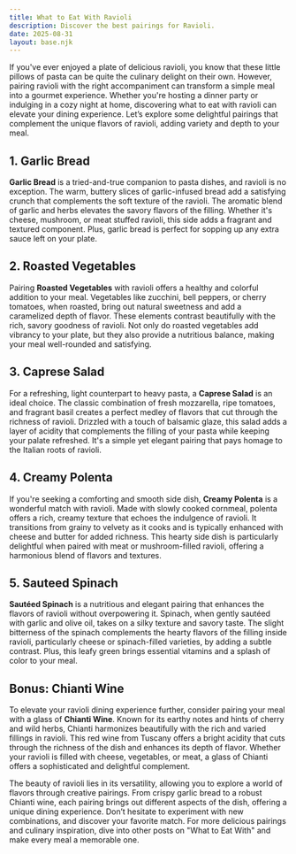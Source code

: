 ```yaml
---
title: What to Eat With Ravioli
description: Discover the best pairings for Ravioli.
date: 2025-08-31
layout: base.njk
---
```


If you've ever enjoyed a plate of delicious ravioli, you know that these little pillows of pasta can be quite the culinary delight on their own. However, pairing ravioli with the right accompaniment can transform a simple meal into a gourmet experience. Whether you're hosting a dinner party or indulging in a cozy night at home, discovering what to eat with ravioli can elevate your dining experience. Let’s explore some delightful pairings that complement the unique flavors of ravioli, adding variety and depth to your meal.

## **1. Garlic Bread**

**Garlic Bread** is a tried-and-true companion to pasta dishes, and ravioli is no exception. The warm, buttery slices of garlic-infused bread add a satisfying crunch that complements the soft texture of the ravioli. The aromatic blend of garlic and herbs elevates the savory flavors of the filling. Whether it's cheese, mushroom, or meat stuffed ravioli, this side adds a fragrant and textured component. Plus, garlic bread is perfect for sopping up any extra sauce left on your plate.

## **2. Roasted Vegetables**

Pairing **Roasted Vegetables** with ravioli offers a healthy and colorful addition to your meal. Vegetables like zucchini, bell peppers, or cherry tomatoes, when roasted, bring out natural sweetness and add a caramelized depth of flavor. These elements contrast beautifully with the rich, savory goodness of ravioli. Not only do roasted vegetables add vibrancy to your plate, but they also provide a nutritious balance, making your meal well-rounded and satisfying.

## **3. Caprese Salad**

For a refreshing, light counterpart to heavy pasta, a **Caprese Salad** is an ideal choice. The classic combination of fresh mozzarella, ripe tomatoes, and fragrant basil creates a perfect medley of flavors that cut through the richness of ravioli. Drizzled with a touch of balsamic glaze, this salad adds a layer of acidity that complements the filling of your pasta while keeping your palate refreshed. It's a simple yet elegant pairing that pays homage to the Italian roots of ravioli.

## **4. Creamy Polenta**

If you're seeking a comforting and smooth side dish, **Creamy Polenta** is a wonderful match with ravioli. Made with slowly cooked cornmeal, polenta offers a rich, creamy texture that echoes the indulgence of ravioli. It transitions from grainy to velvety as it cooks and is typically enhanced with cheese and butter for added richness. This hearty side dish is particularly delightful when paired with meat or mushroom-filled ravioli, offering a harmonious blend of flavors and textures.

## **5. Sauteed Spinach**

**Sautéed Spinach** is a nutritious and elegant pairing that enhances the flavors of ravioli without overpowering it. Spinach, when gently sautéed with garlic and olive oil, takes on a silky texture and savory taste. The slight bitterness of the spinach complements the hearty flavors of the filling inside ravioli, particularly cheese or spinach-filled varieties, by adding a subtle contrast. Plus, this leafy green brings essential vitamins and a splash of color to your meal.

## **Bonus: Chianti Wine**

To elevate your ravioli dining experience further, consider pairing your meal with a glass of **Chianti Wine**. Known for its earthy notes and hints of cherry and wild herbs, Chianti harmonizes beautifully with the rich and varied fillings in ravioli. This red wine from Tuscany offers a bright acidity that cuts through the richness of the dish and enhances its depth of flavor. Whether your ravioli is filled with cheese, vegetables, or meat, a glass of Chianti offers a sophisticated and delightful complement.

The beauty of ravioli lies in its versatility, allowing you to explore a world of flavors through creative pairings. From crispy garlic bread to a robust Chianti wine, each pairing brings out different aspects of the dish, offering a unique dining experience. Don’t hesitate to experiment with new combinations, and discover your favorite match. For more delicious pairings and culinary inspiration, dive into other posts on "What to Eat With" and make every meal a memorable one.